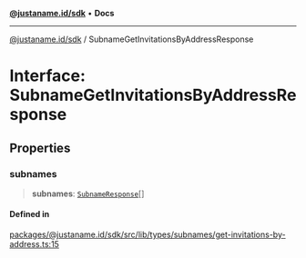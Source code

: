 [**@justaname.id/sdk**](../README.md) • **Docs**

***

[@justaname.id/sdk](../globals.md) / SubnameGetInvitationsByAddressResponse

# Interface: SubnameGetInvitationsByAddressResponse

## Properties

### subnames

> **subnames**: [`SubnameResponse`](SubnameResponse.md)[]

#### Defined in

[packages/@justaname.id/sdk/src/lib/types/subnames/get-invitations-by-address.ts:15](https://github.com/JustaName-id/JustaName-sdk/blob/dc845c10af242e3ca87d95ef392516ac0bfa8b95/packages/@justaname.id/sdk/src/lib/types/subnames/get-invitations-by-address.ts#L15)
